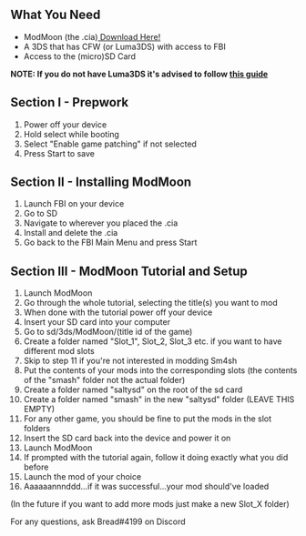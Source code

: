 
## What You Need

<ul>
  <li>ModMoon (the .cia)<a href="https://github.com/Swiftloke/ModMoon/releases"> Download Here!</a></li>
  <li>A 3DS that has CFW (or Luma3DS) with access to FBI</li>
  <li>Access to the (micro)SD Card</li>
 </ul>
    

<b>NOTE: If you do not have Luma3DS it's advised to follow [this guide](https://3ds.hacks.guide)</b>

## Section I - Prepwork
1. Power off your device
2. Hold select while booting
3. Select "Enable game patching" if not selected
4. Press Start to save

## Section II - Installing ModMoon
1. Launch FBI on your device
2. Go to SD
3. Navigate to wherever you placed the .cia
4. Install and delete the .cia
5. Go back to the FBI Main Menu and press Start

## Section III - ModMoon Tutorial and Setup
1. Launch ModMoon
2. Go through the whole tutorial, selecting the title(s) you want to mod
3. When done with the tutorial power off your device
4. Insert your SD card into your computer
5. Go to sd/3ds/ModMoon/(title id of the game)
6. Create a folder named "Slot_1", Slot_2, Slot_3 etc. if you want to have different mod slots
7. Skip to step 11 if you're not interested in modding Sm4sh
8. Put the contents of your mods into the corresponding slots (the contents of the "smash" folder not the actual folder)
9. Create a folder named "saltysd" on the root of the sd card
10. Create a folder named "smash" in the new "saltysd" folder (LEAVE THIS EMPTY)
11. For any other game, you should be fine to put the mods in the slot folders
12. Insert the SD card back into the device and power it on
13. Launch ModMoon
14. If prompted with the tutorial again, follow it doing exactly what you did before
15. Launch the mod of your choice
16. Aaaaaannnddd...if it was successful...your mod should've loaded

(In the future if you want to add more mods just make a new Slot_X folder)

For any questions, ask Bread#4199 on Discord


